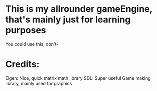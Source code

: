 # This is my allrounder gameEngine, that's mainly just for learning purposes
You could use this, don't-

# Credits:
Eigen: Nice, quick matrix math library
SDL: Super useful Game making library, mainly used for graphics
